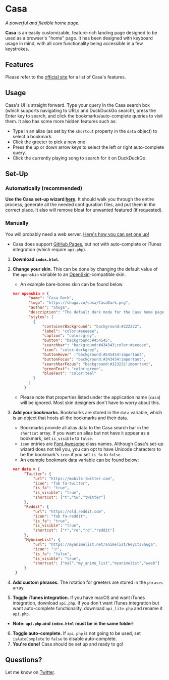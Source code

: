 # Casa
*A powerful and flexible home page.*

**Casa** is an easily customizable, feature-rich landing page designed to be used as a browser's "home" page. It has been designed with keyboard usage in mind, with all core functionality being accessible in a few keystrokes.

## Features

Please refer to the [official site](https://shuga.co/casa/) for a list of Casa's features.

## Usage

Casa's UI is straight forward. Type your query in the Casa search box (which supports navigating to URLs and DuckDuckGo search), press the Enter key to search, and click the bookmarks/auto-complete queries to visit them. It also has some more hidden features such as:
- Type in an alias (as set by the `shortcut` property in the `data` object) to select a bookmark.
- Click the greeter to pick a new one.
- Press the up or down arrow keys to select the left or right auto-complete query.
- Click the currently playing song to search for it on DuckDuckGo.

## Set-Up

### Automatically (recommended)
**Use the Casa set-up wizard [here](#).** It should walk you through the entire process, generate all the needed configuration files, and put them in the correct place. It also will remove bloat for unwanted featured (if requested).

### Manually
You will probably need a web server. [Here's how you can set one up!](https://www.maketecheasier.com/setup-local-web-server-all-platforms/)
- Casa does support [GitHub Pages](https://pages.github.com/), but not with auto-complete or iTunes integration (which require `api.php`).

1. **Download `index.html`**.
2. **Change your skin.** This can be done by changing the default value of the `openskin` variable to an [OpenSkin](https://github.com/Shugabuga/OpenSkinJS)-compatible skin.
   - An example bare-bones skin can be found below.
   
   ```json
   var openskin = {
          "name": "Casa Dark",
          "logo": "https://shuga.co/casa/CasaDark.png",
          "author": "Shuga",
          "description": "The default dark mode for the Casa home page.",
          "styles": [
            {
                "containerBackground": "background:#222222",
                "label": "color:#eeeeee",
                "caption": "color:grey",
                "button": "background:#454545",
                "searchbar": "background:#434343;color:#eeeeee",
                "icon": "color:darkgrey",
                "buttonHover" :"background:#545454!important",
                "buttonFocus": "background:#343434!important",
                "searchbarFocus": "background:#323232!important",
                "greenText": "color:green",
                "blueText": "color:teal"
            }
          ]
        }
    ```
    - Please note that properties listed under the application name (`casa`) will be ignored. Most skin designers don't have to worry about this.
3. **Add your bookmarks.** Bookmarks are stored in the `data` variable, which is an object that hosts all the bookmarks and their data.
     - Bookmarks provide all alias data to the Casa search bar in the `shortcut` array. If you want an alias but not have it appear as a bookmark, set `is_visible` to `false`.
     - `icon` entries are [Font Awesome](https://origin.fontawesome.com/icons?d=gallery&m=free) class names. Although Casa's set-up wizard does not tell you, you can opt to have Unicode characters to be the bookmark's `icon` if you set `is_fa` to `false`.
     - An example bookmark data variable can be found below:
     ```json
     var data = {
          "Twitter": {
              "url": "https://mobile.twitter.com",
              "icon": "fab fa-twitter",
              "is_fa": "true",
              "is_visible": "true",
              "shortcut": ["t","tw","twitter"]
          },
          "Reddit": {
              "url": "https://old.reddit.com",
              "icon": "fab fa-reddit",
              "is_fa": "true",
              "is_visible": "true",
              "shortcut": ["r","re","rd","reddit"]
          },
          "MyAnimeList": {
              "url": "https://myanimelist.net/animelist/HeyItsShuga",
              "icon": "ツ",
              "is_fa": "false",
              "is_visible": "true",
              "shortcut": ["mal","my_anime_list","myanimelist","weeb"]
          }
      }
      ```
4. **Add custom phrases.** The rotation for greeters are stored in the `phrases` array.
5. **Toggle iTunes integration.** If you have macOS and want iTunes integration, download `api.php`. If you don't want iTunes integration but want auto-complete functionality, download `api_lite.php` and rename it `api.php`.
- **Note: `api.php` and `index.html` must be in the same folder!**
6. **Toggle auto-complete.** If `api.php` is not going to be used, set `isAutoComplete` to `false` to disable auto-complete.
7. **You're done!** Casa should be set up and ready to go!

## Questions?

Let me know on [Twitter](https://twitter.com/HeyItsShuga).
